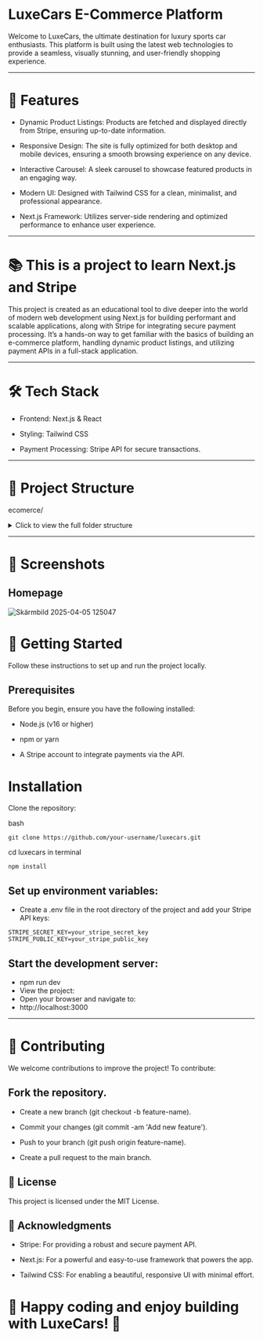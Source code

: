 # LuxeCars E-Commerce Platform
 Welcome to LuxeCars, the ultimate destination for luxury sports car enthusiasts. This platform is built using the latest web technologies to provide a seamless, visually stunning, and user-friendly shopping experience. 

 ---

# 🚀 Features
 - Dynamic Product Listings: Products are fetched and displayed directly from Stripe, ensuring up-to-date information.

- Responsive Design: The site is fully optimized for both desktop and mobile devices, ensuring a smooth browsing experience on any device.

- Interactive Carousel: A sleek carousel to showcase featured products in an engaging way.

- Modern UI: Designed with Tailwind CSS for a clean, minimalist, and professional appearance.

- Next.js Framework: Utilizes server-side rendering and optimized performance to enhance user experience.

---

# 📚 This is a project to learn Next.js and Stripe
This project is created as an educational tool to dive deeper into the world of modern web development using Next.js for building performant and scalable applications, along with Stripe for integrating secure payment processing. It’s a hands-on way to get familiar with the basics of building an e-commerce platform, handling dynamic product listings, and utilizing payment APIs in a full-stack application.

---

# 🛠️ Tech Stack
- Frontend: Next.js & React

- Styling: Tailwind CSS

- Payment Processing: Stripe API for secure transactions.

---

# 📂 Project Structure
ecomerce/

<details>
<summary>Click to view the full folder structure</summary>

.
├── .next/                  # Compiled output from Next.js (auto-generated)
├── node_modules/           # Project dependencies (auto-generated)
├── public/                 # Static files (images, icons, etc.)
├── src/                    # Application source code
│   ├── app/                # App Router structure (Next.js 13+)
│   │   ├── checkout/       # Checkout flow
│   │   ├── contact/        # Contact page
│   │   ├── login/          # Authentication page
│   │   ├── products/       # Product listings and details
│   │   ├── success/        # Success/confirmation page
│   │   ├── favicon.ico     # Website icon
│   │   ├── globals.css     # Global styles
│   │   ├── layout.tsx      # Application root layout
│   │   └── page.tsx        # Landing (home) page
│   ├── components/         # Reusable components
│   │   ├── footer/         # Footer components
│   │   ├── Navbar/         # Navigation components
│   │   └── ui/             # Generic UI elements (buttons, inputs, etc.)
│   ├── lib/                # Utility functions and custom hooks
│   └── store/              # Global state management
│       └── cart-store.ts   # Cart logic and store (e.g. Zustand or similar)
├── .env                    # Environment configuration
└── .gitignore              # Files and folders ignored by Git


</details>

---

# 📸 Screenshots
## Homepage
![Skärmbild 2025-04-05 125047](https://github.com/user-attachments/assets/806a5358-374d-4d2c-aee4-6e397e5c9b05)


# 🛒 Getting Started
Follow these instructions to set up and run the project locally.

## Prerequisites
Before you begin, ensure you have the following installed:

- Node.js (v16 or higher)

- npm or yarn

- A Stripe account to integrate payments via the API.

# Installation
Clone the repository:

bash
```
git clone https://github.com/your-username/luxecars.git
```
cd luxecars in terminal
```
npm install
````
## Set up environment variables:
- Create a .env file in the root directory of the project and add your Stripe API keys:
```
STRIPE_SECRET_KEY=your_stripe_secret_key
STRIPE_PUBLIC_KEY=your_stripe_public_key
```
## Start the development server:
- npm run dev
- View the project:
- Open your browser and navigate to:
- http://localhost:3000

---

# 🤝 Contributing
We welcome contributions to improve the project! To contribute:

## Fork the repository.

- Create a new branch (git checkout -b feature-name).

- Commit your changes (git commit -am 'Add new feature').

- Push to your branch (git push origin feature-name).

- Create a pull request to the main branch.

## 📄 License
This project is licensed under the MIT License.

## 🌟 Acknowledgments
- Stripe: For providing a robust and secure payment API.

- Next.js: For a powerful and easy-to-use framework that powers the app.

- Tailwind CSS: For enabling a beautiful, responsive UI with minimal effort.

# 🚗 Happy coding and enjoy building with LuxeCars! 💨
